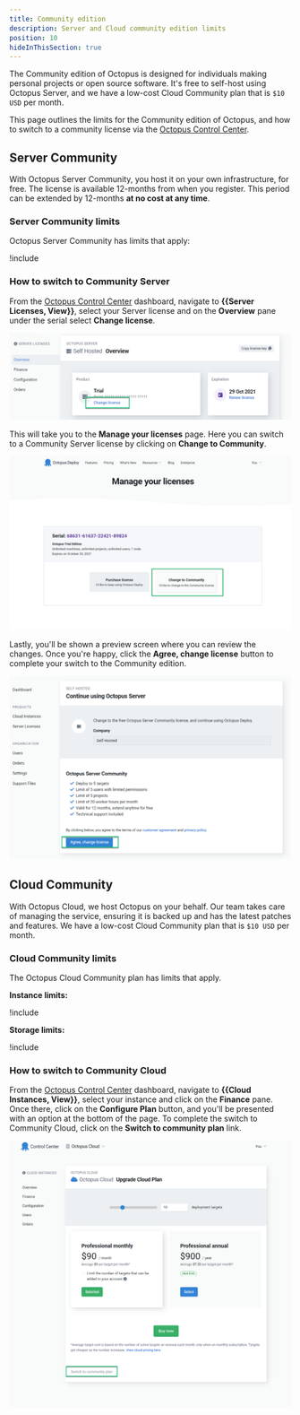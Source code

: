 ```yaml
---
title: Community edition
description: Server and Cloud community edition limits
position: 10
hideInThisSection: true
---
```


The Community edition of Octopus is designed for individuals making personal projects or open source software. It's free to self-host using Octopus Server, and we have a low-cost Cloud Community plan that is `$10 USD` per month. 

This page outlines the limits for the Community edition of Octopus, and how to switch to a community license via the [Octopus Control Center](https://octopus.com/control-center/).

## Server Community

With Octopus Server Community, you host it on your own infrastructure, for free. The license is available 12-months from when you register. This period can be extended by 12-months **at no cost at any time**.

### Server Community limits

Octopus Server Community has limits that apply: 

!include <octopus-server-community-limits>

### How to switch to Community Server

From the [Octopus Control Center](https://octopus.com/control-center/) dashboard, navigate to **{{Server Licenses, View}}**, select your Server license and on the **Overview** pane under the serial select **Change license**.

![](images/octopus-server-change-license.png "width=500")

This will take you to the **Manage your licenses** page. Here you can switch to a Community Server license by clicking on **Change to Community**.

![](images/octopus-server-community.png "width=500")

Lastly, you'll be shown a preview screen where you can review the changes. Once you're happy, click the **Agree, change license** button to complete your switch to the Community edition.

![](images/octopus-server-agree.png "width=500")

## Cloud Community

With Octopus Cloud, we host Octopus on your behalf. Our team takes care of managing the service, ensuring it is backed up and has the latest patches and features. We have a low-cost Cloud Community plan that is `$10 USD` per month.

### Cloud Community limits

The Octopus Cloud Community plan has limits that apply.

**Instance limits:**

!include <octopus-cloud-community-plan-instance-limits>

**Storage limits:**

!include <octopus-cloud-community-plan-storage-limits>

### How to switch to Community Cloud

From the [Octopus Control Center](https://octopus.com/control-center/) dashboard, navigate to **{{Cloud Instances, View}}**, select your instance and click on the **Finance** pane. Once there, click on the **Configure Plan** button, and you'll be presented with an option at the bottom of the page. To complete the switch to Community Cloud, click on the **Switch to community plan** link.

![](images/octopus-cloud-community.png "width=500")